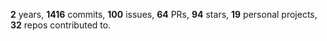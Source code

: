 **2** years, **1416** commits, **100** issues, **64** PRs, **94** stars, **19** personal projects, **32** repos contributed to.
